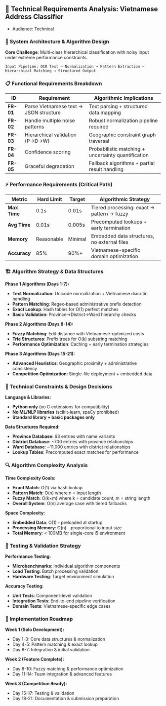 ## 🎯 **Technical Requirements Analysis: Vietnamese Address Classifier**
- Audience: Technical

### **🔧 System Architecture & Algorithm Design**

**Core Challenge**: Multi-class hierarchical classification with noisy input under extreme performance constraints.

```
Input Pipeline: OCR Text → Normalization → Pattern Extraction → Hierarchical Matching → Structured Output
```

### **📋 Functional Requirements Breakdown**

| ID | Requirement | Algorithmic Implications |
|----|-------------|--------------------------|
| **FR-01** | Parse Vietnamese text → JSON structure | Text parsing + structured data mapping |
| **FR-02** | Handle multiple noise patterns | Robust normalization pipeline required |
| **FR-03** | Hierarchical validation (P→D→W) | Geographic constraint graph traversal |
| **FR-04** | Confidence scoring | Probabilistic matching + uncertainty quantification |
| **FR-05** | Graceful degradation | Fallback algorithms + partial result handling |

### **⚡ Performance Requirements (Critical Path)**

| Metric | Hard Limit | Target | Algorithmic Strategy |
|--------|------------|--------|----------------------|
| **Max Time** | 0.1s | 0.01s | Tiered processing: exact → pattern → fuzzy |
| **Avg Time** | 0.01s | 0.005s | Precomputed lookups + early termination |
| **Memory** | Reasonable | Minimal | Embedded data structures, no external files |
| **Accuracy** | 85% | 90%+ | Vietnamese-specific domain optimization |

### **🏗️ Algorithm Strategy & Data Structures**

**Phase 1 Algorithms (Days 1-7):**
- **Text Normalization**: Unicode normalization + Vietnamese diacritic handling
- **Pattern Matching**: Regex-based administrative prefix detection  
- **Exact Lookup**: Hash tables for O(1) perfect matches
- **Basic Validation**: Province→District→Ward hierarchy checks

**Phase 2 Algorithms (Days 8-14):**
- **Fuzzy Matching**: Edit distance with Vietnamese-optimized costs
- **Trie Structures**: Prefix trees for O(k) substring matching
- **Performance Optimization**: Caching + early termination strategies

**Phase 3 Algorithms (Days 15-21):**
- **Advanced Heuristics**: Geographic proximity + administrative consistency
- **Competition Optimization**: Single-file deployment + embedded data

### **🎯 Technical Constraints & Design Decisions**

**Language & Libraries:**
- **Python only** (no C extensions for compatibility)
- **No ML/NLP libraries** (scikit-learn, spaCy prohibited)
- **Standard library + basic packages only**

**Data Structures Required:**
- **Province Database**: 63 entries with name variants
- **District Database**: ~700 entries with province relationships  
- **Ward Database**: ~11,000 entries with district relationships
- **Lookup Tables**: Precomputed exact matches for performance

### **🔍 Algorithm Complexity Analysis**

**Time Complexity Goals:**
- **Exact Match**: O(1) via hash lookup
- **Pattern Match**: O(n) where n = input length
- **Fuzzy Match**: O(k×m) where k = candidate count, m = string length
- **Overall System**: O(n) average case with tiered fallbacks

**Space Complexity:**
- **Embedded Data**: O(1) - preloaded at startup
- **Processing Memory**: O(n) - proportional to input size
- **Total Memory**: < 100MB for single-core i5 environment

### **🧪 Testing & Validation Strategy**

**Performance Testing:**
- **Microbenchmarks**: Individual algorithm components
- **Load Testing**: Batch processing validation
- **Hardware Testing**: Target environment simulation

**Accuracy Testing:**
- **Unit Tests**: Component-level validation
- **Integration Tests**: End-to-end pipeline verification  
- **Domain Tests**: Vietnamese-specific edge cases

### **🚀 Implementation Roadmap**

**Week 1 (Solo Development):**
- Day 1-3: Core data structures & normalization
- Day 4-5: Pattern matching & exact lookup
- Day 6-7: Integration & initial validation

**Week 2 (Feature Complete):**
- Day 8-10: Fuzzy matching & performance optimization
- Day 11-14: Team integration & advanced features

**Week 3 (Competition Ready):**
- Day 15-17: Testing & validation
- Day 18-21: Documentation & submission preparation

